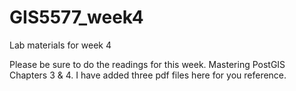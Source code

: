 # GIS5577_week4
Lab materials for week 4

Please be sure to do the readings for this week. Mastering PostGIS Chapters 3 & 4.
I have added three pdf files here for you reference.
